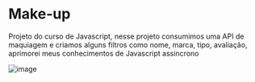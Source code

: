 # Make-up
Projeto do curso de Javascript, nesse projeto consumimos uma API de maquiagem e criamos alguns filtros como nome, marca, tipo, avaliação, aprimorei meus conhecimentos de Javascript assincrono


![image](https://user-images.githubusercontent.com/100698715/206441812-a9a033b7-f84e-4830-a2eb-211ec4b96f1f.png)

